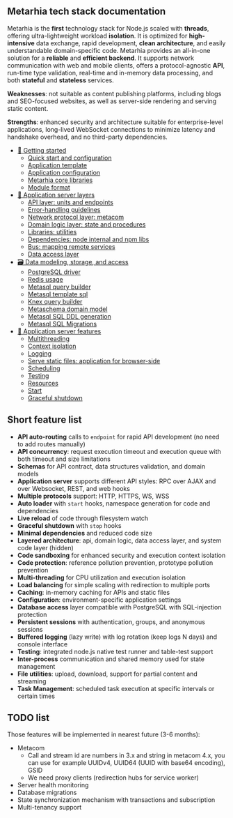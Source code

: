 ## Metarhia tech stack documentation

Metarhia is the **first** technology stack for Node.js scaled with **threads**, offering ultra-lightweight workload **isolation**.
It is optimized for **high-intensive** data exchange, rapid development, **clean architecture**, and easily understandable domain-specific code.
Metarhia provides an all-in-one solution for a **reliable** and **efficient backend**. It supports network communication with web and mobile clients, offers a protocol-agnostic **API**, run-time type validation, real-time and in-memory data processing, and both **stateful** and **stateless** services.

**Weaknesses**: not suitable as content publishing platforms, including blogs and SEO-focused websites, as well as server-side rendering and serving static content.

**Strengths**: enhanced security and architecture suitable for enterprise-level applications, long-lived WebSocket connections to minimize latency and handshake overhead, and no third-party dependencies.

- [🚀 Getting started](/content/en/START.md)
  - [Quick start and configuration](/content/en/START.md#quick-start)
  - [Application template](/content/en/START.md#application-template)
  - [Application configuration](/content/en/START.md#application-configuration)
  - [Metarhia core libraries](/content/en/START.md#metarhia-core-libraries)
  - [Module format](/content/en/START.md#module-format)
- [🥞 Application server layers](/content/en/LAYERS.md)
  - [API layer: units and endpoints](/content/en/LAYERS.md#api)
  - [Error-handling guidelines](/content/en/LAYERS.md#error-handling-guidelines)
  - [Network protocol layer: metacom](/content/en/LAYERS.md#network)
  - [Domain logic layer: state and procedures](/content/en/LAYERS.md#domain-logic)
  - [Libraries: utilities](/content/en/LAYERS.md#libraries)
  - [Dependencies: node internal and npm libs](/content/en/LAYERS.md#dependencies)
  - [Bus: mapping remote services](/content/en/LAYERS.md#bus)
  - [Data access layer](/content/en/LAYERS.md#data-access)
- [🗃️ Data modeling, storage, and access](/content/en/DATA.md)
  - [PostgreSQL driver](/content/en/DATA.md#postgresql)
  - [Redis usage](/content/en/DATA.md#redis)
  - [Metasql query builder](/content/en/DATA.md#metasql-query-builder)
  - [Metasql template sql](/content/en/DATA.md#metasql-template-sql)
  - [Knex query builder](/content/en/DATA.md#knex-query-builder)
  - [Metaschema domain model](/content/en/DATA.md#metaschema-domain-model)
  - [Metasql SQL DDL generation](/content/en/DATA.md#metasql-ddl)
  - [Metasql SQL Migrations](/content/en/DATA.md#metasql-migrations)
- [🧩 Application server features](/content/en/SERVER.md)
  - [Multithreading](/content/en/SERVER.md#multithreading)
  - [Context isolation](/content/en/SERVER.md#context-isolation)
  - [Logging](/content/en/SERVER.md#logging)
  - [Serve static files: application for browser-side](/content/en/SERVER.md#serve-static)
  - [Scheduling](/content/en/SERVER.md#scheduling)
  - [Testing](/content/en/SERVER.md#testing)
  - [Resources](/content/en/SERVER.md#resources)
  - [Start](/content/en/SERVER.md#start)
  - [Graceful shutdown](/content/en/SERVER.md#graceful-shutdown)

## Short feature list

- **API auto-routing** calls to `endpoint` for rapid API development (no need to add routes manually)
- **API concurrency**: request execution timeout and execution queue with both timeout and size limitations
- **Schemas** for API contract, data structures validation, and domain models
- **Application server** supports different API styles: RPC over AJAX and over Websocket, REST, and web hooks
- **Multiple protocols** support: HTTP, HTTPS, WS, WSS
- **Auto loader** with `start` hooks, namespace generation for code and dependencies
- **Live reload** of code through filesystem watch
- **Graceful shutdown** with `stop` hooks
- **Minimal dependencies** and reduced code size
- **Layered architecture**: api, domain logic, data access layer, and system code layer (hidden)
- **Code sandboxing** for enhanced security and execution context isolation
- **Code protection**: reference pollution prevention, prototype pollution prevention
- **Multi-threading** for CPU utilization and execution isolation
- **Load balancing** for simple scaling with redirection to multiple ports
- **Caching**: in-memory caching for APIs and static files
- **Configuration**: environment-specific application settings
- **Database access** layer compatible with PostgreSQL with SQL-injection protection
- **Persistent sessions** with authentication, groups, and anonymous sessions
- **Buffered logging** (lazy write) with log rotation (keep logs N days) and console interface
- **Testing**: integrated node.js native test runner and table-test support
- **Inter-process** communication and shared memory used for state management
- **File utilities**: upload, download, support for partial content and streaming
- **Task Management**: scheduled task execution at specific intervals or certain times

## TODO list

Those features will be implemented in nearest future (3-6 months):

- Metacom
  - Call and stream id are numbers in 3.x and string in metacom 4.x, you can use for example UUIDv4, UUID64 (UUID with base64 encoding), GSID
  - We need proxy clients (redirection hubs for service worker)
- Server health monitoring
- Database migrations
- State synchronization mechanism with transactions and subscription
- Multi-tenancy support
